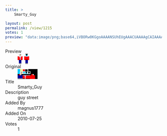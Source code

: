 ```yaml
---
title: >
    Smarty_Guy

layout: post
permalink: /view/1215
votes: 1
preview: "data:image/png;base64,iVBORw0KGgoAAAANSUhEUgAAACUAAAAgCAIAAAAaMSbnAAAABnRSTlMA/wD/AP5AXyvrAAAA/ElEQVRIie2X0RGCMAyGE48BJCO4gq7AKO7gLDiKK8AKjJA6AfGhJ1d6KQ2K+NL/elwITb+kXFtAkRHecu4Jmur6qPojIR5Uf4jQe3gRkQUziZmzzphHRM2t9oasR0InS7cAlZaO8wYSqSnnkRdUYbA8n5/AcorrA4B6aCbbnR7b8pT62raPjNXqRJ1MAMAN14MlvIJg0QyJpM7+/XsF+QHA2nCMuvRajJFnUdx7NnTC842U7ELAtjCd91tJojGz/kjGWUuPoDa9Psc8XUt9pb5EfaHCw8hYnwUx268R73qAXC2pW8L3Xu+FV3iF9z/e3t+D0X6W/6FakCX8BRusJ5OPKxJHAAAAAElFTkSuQmCC"
---
```

<dl class="side-by-side">
<dt>Preview</dt>
<dd>
    <img class="preview" src="data:image/png;base64,iVBORw0KGgoAAAANSUhEUgAAACUAAAAgCAIAAAAaMSbnAAAABnRSTlMA/wD/AP5AXyvrAAAA/ElEQVRIie2X0RGCMAyGE48BJCO4gq7AKO7gLDiKK8AKjJA6AfGhJ1d6KQ2K+NL/elwITb+kXFtAkRHecu4Jmur6qPojIR5Uf4jQe3gRkQUziZmzzphHRM2t9oasR0InS7cAlZaO8wYSqSnnkRdUYbA8n5/AcorrA4B6aCbbnR7b8pT62raPjNXqRJ1MAMAN14MlvIJg0QyJpM7+/XsF+QHA2nCMuvRajJFnUdx7NnTC842U7ELAtjCd91tJojGz/kjGWUuPoDa9Psc8XUt9pb5EfaHCw8hYnwUx268R73qAXC2pW8L3Xu+FV3iF9z/e3t+D0X6W/6FakCX8BRusJ5OPKxJHAAAAAElFTkSuQmCC">
</dd>
<dt>Original</dt>
<dd>
    <img class="preview" src="data:image/png;base64,iVBORw0KGgoAAAANSUhEUgAAAEAAAAAgCAYAAACinX6EAAAA+0lEQVR42u2Y2RWEIAxF05M92ZM9UQstRPiQcXJYD5MJSz6e2xHhXRMMAhjEnNwWrbVhT49/JQAQUgFAznyA4x4UU42x4QGUzC8PoGR+CwCaApoCmgJVILgkBqBpkIn2PREwLID34EoAcgZKb3kYAP7G4/y8UYwZyLX357RjAnjtCHiuvcxPDaBlDlgGAJrjS9sBuE4I5v1xb3S0RNgUKTBvHUAu0GpujGqNdXz5Dsb5ccE2PgWwewpc2CPjJktOpVaatWIHEOuU09AUAFIQ/m1eFACFIGFeAUgDeD5TUubFAdT8N9QI0AjQCJAF0LtUXSACeGv33jUEN4AbrZZ1K+S825oAAAAASUVORK5CYII=">
</dd>
<dt>Title</dt>
<dd>Smarty_Guy</dd>
<dt>Description</dt>
<dd>guy street</dd>
<dt>Added By</dt>
<dd>magnus1777</dd>
<dt>Added On</dt>
<dd>2010-07-25</dd>
<dt>Votes</dt>
<dd>1</dd>
</dl>
